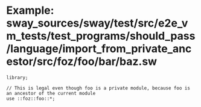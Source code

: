 # Example: sway_sources/sway/test/src/e2e_vm_tests/test_programs/should_pass/language/import_from_private_ancestor/src/foz/foo/bar/baz.sw

```sway
library;

// This is legal even though foo is a private module, because foo is an ancestor of the current module
use ::foz::foo::*;

```
